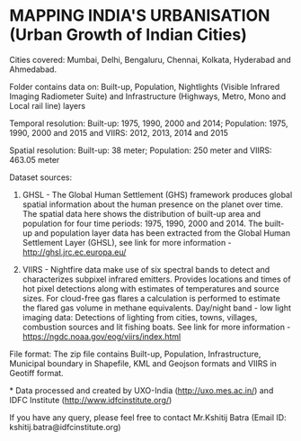 MAPPING INDIA'S URBANISATION (Urban Growth of Indian Cities)
============================================================

Cities covered: Mumbai, Delhi, Bengaluru, Chennai, Kolkata, Hyderabad and
Ahmedabad.

Folder contains data on: Built-up, Population, Nightlights (Visible Infrared 
Imaging Radiometer Suite) and Infrastructure (Highways, Metro, Mono and Local 
rail line) layers

Temporal resolution: Built-up: 1975, 1990, 2000 and 2014; Population: 1975,
1990, 2000 and 2015 and VIIRS: 2012, 2013, 2014 and 2015

Spatial resolution: Built-up: 38 meter; Population: 250 meter and VIIRS: 463.05
meter

Dataset sources:

1. GHSL - The Global Human Settlement (GHS) framework produces global spatial
information about the human presence on the planet over time. The spatial data
here shows the distribution of built-up area and population for four time
periods: 1975, 1990, 2000 and 2014. The built-up and population layer data has
been extracted from the Global Human Settlement Layer (GHSL), see link for more
information - http://ghsl.jrc.ec.europa.eu/

2.  VIIRS - Nightfire data make use of six spectral bands to detect and
characterizes subpixel infrared emitters. Provides locations and times of
hot pixel detections along with estimates of temperatures and source sizes.
For cloud-free gas flares a calculation is performed to estimate the flared
gas volume in methane equivalents. Day/night band - low light imaging data:
Detections of lighting from cities, towns, villages, combustion sources and
lit fishing boats. See link for more information -
https://ngdc.noaa.gov/eog/viirs/index.html

File format: The zip file contains Built-up, Population, Infrastructure,
Municipal boundary in Shapefile, KML and Geojson formats and VIIRS in Geotiff
format.

\* Data processed and created by UXO-India (http://uxo.mes.ac.in/) and IDFC
Institute (http://www.idfcinstitute.org/)

If you have any query, please feel free to contact Mr.Kshitij Batra (Email ID:
kshitij.batra\@idfcinstitute.org)
